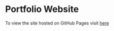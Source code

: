 # Portfolio Website

To view the site hosted on GitHub Pages visit [here](https://benfielder1.github.io/)